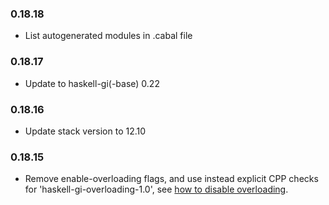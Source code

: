 ### 0.18.18

+ List autogenerated modules in .cabal file

### 0.18.17

+ Update to haskell-gi(-base) 0.22

### 0.18.16

+ Update stack version to 12.10

### 0.18.15

+ Remove enable-overloading flags, and use instead explicit CPP checks for 'haskell-gi-overloading-1.0', see [how to disable overloading](https://github.com/haskell-gi/haskell-gi/wiki/Overloading\#disabling-overloading).

